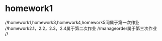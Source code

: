 # homework1
//homework1,homework3,homework4,homework5同属于第一次作业
//homework2.1，2.2，2.3，2.4属于第二次作业
//manageorder属于第三次作业
//
